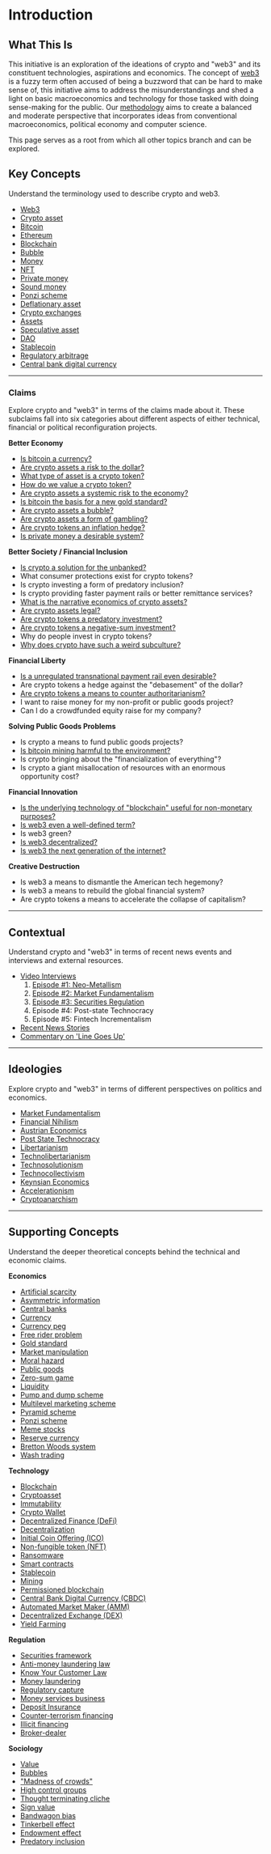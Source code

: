 # Introduction

## What This Is

This initiative is an exploration of the ideations of crypto and "web3" and its constituent technologies, aspirations and economics. The concept of [web3](/concepts/web3.md) is a fuzzy term often accused of being a buzzword that can be hard to make sense of, this initiative aims to address the misunderstandings and shed a light on basic macroeconomics and technology for those tasked with doing sense-making for the public. Our [methodology](/guide/method.md) aims to create a balanced and moderate perspective that incorporates ideas from conventional macroeconomics, political economy and computer science.

This page serves as a root from which all other topics branch and can be explored. 

## Key Concepts

Understand the terminology used to describe crypto and web3.

* [Web3](/concepts/web3.md)
* [Crypto asset](/concepts/cryptoasset.md)
* [Bitcoin](/concepts/bitcoin.md)
* [Ethereum](/concepts/ethereum.md)
* [Blockchain](/concepts/blockchain.md)
* [Bubble](/concepts/bubble.md)
* [Money](/concepts/money.md)
* [NFT](../concepts/nft.md)
* [Private money](../concepts/private-money.md)
* [Sound money](../concepts/sound-money.md)
* [Ponzi scheme](../concepts/ponzi-scheme.md)
* [Deflationary asset](../concepts/deflationary.md)
* [Crypto exchanges](/concepts/crypto-exchange.md)
* [Assets](/concepts/assets.md)
* [Speculative asset](/concepts/speculation.md)
* [DAO](/concepts/dao.md)
* [Stablecoin](../concepts/stablecoin.md)
* [Regulatory arbitrage](../concepts/regulatory-arbitrage.md)
* [Central bank digital currency](../concepts/cbdc.md)

***

### Claims

Explore crypto and "web3" in terms of the claims made about it. These subclaims fall into six categories about different aspects of either technical, financial or political reconfiguration projects.

**Better Economy**

* [Is bitcoin a currency?](/claims/is-bitcoin-currency.md)
* [Are crypto assets a risk to the dollar?](../claims/threaten-dollar.md)
* [What type of asset is a crypto token?](/claims/what-type-of-asset.md)
* [How do we value a crypto token?](/claims/valuation-model.md)
* [Are crypto assets a systemic risk to the economy?](../claims/systemic-risk.md)
* [Is bitcoin the basis for a new gold standard?](../claims/digital-gold.md)
* [Are crypto assets a bubble?](../claims/is-bubble.md)
* [Are crypto assets a form of gambling?](../claims/is-gambling.md)
* [Are crypto tokens an inflation hedge?](../claims/hedge-inflation.md)
* [Is private money a desirable system?](../claims/is-private-money.md)

**Better Society / Financial Inclusion**

* [Is crypto a solution for the unbanked?](/claims/crypto-unbanked.md)
* What consumer protections exist for crypto tokens?
* Is crypto investing a form of predatory inclusion?
* Is crypto providing faster payment rails or better remittance services?
* [What is the narrative economics of crypto assets?](../claims/narrative-economics.md)
* [Are crypto assets legal?](../claims/is-legal.md)
* [Are crypto tokens a predatory investment?](../claims/is-predatory.md)
* [Are crypto tokens a negative-sum investment?](/claims/negative-sum.md)
* Why do people invest in crypto tokens?
* [Why does crypto have such a weird subculture?](/claims/weird-culture.md)

**Financial Liberty**

* [Is a unregulated transnational payment rail even desirable?](../claims/transnational-payment.md)
* Are crypto tokens a hedge against the "debasement" of the dollar?
* [Are crypto tokens a means to counter authoritarianism?](../claims/authoritarianism.md)
* I want to raise money for my non-profit or public goods project?
* Can I do a crowdfunded equity raise for my company?

**Solving Public Goods Problems**

* Is crypto a means to fund public goods projects?
* [Is bitcoin mining harmful to the environment?](../claims/environmental-footprint.md)
* Is crypto bringing about the "financialization of everything"?
* Is crypto a giant misallocation of resources with an enormous opportunity cost?

**Financial Innovation**

* [Is the underlying technology of "blockchain" useful for non-monetary purposes?](../claims/blockchain-tech.md)
* [Is web3 even a well-defined term?](../claims/well-defined.md)
* Is web3 green?
* [Is web3 decentralized?](../claims/crypto-decentralized.md)
* [Is web3 the next generation of the internet?](../claims/new-internet.md)

**Creative Destruction**

* Is web3 a means to dismantle the American tech hegemony?
* Is web3 a means to rebuild the global financial system?
* Are crypto tokens a means to accelerate the collapse of capitalism?

***

## Contextual

Understand crypto and "web3" in terms of recent news events and interviews and external resources.

* [Video Interviews](/guide/interviews)
	1. [Episode #1: Neo-Metallism](../notes/neo-metallism.md)
	2. [Episode #2: Market Fundamentalism](../notes/market-fundamentalism.md)
	3. [Episode #3: Securities Regulation](/notes/are-crypto-tokens-securities.md)
	4. Episode #4: Post-state Technocracy
	5. Episode #5: Fintech Incrementalism
* [Recent News Stories](/notes/recent-events.md)
* [Commentary on 'Line Goes Up'](../notes/olson-2022-line-go-up.md)

***

## Ideologies

Explore crypto and "web3" in terms of different perspectives on politics and economics.

* [Market Fundamentalism](../concepts/ideologies/market-fundamentalism.md)
* [Financial Nihilism](../concepts/ideologies/financial-nihilism.md)
* [Austrian Economics](../concepts/ideologies/austrian-economics.md)
* [Post State Technocracy](../concepts/ideologies/post-state-technocracy.md)
* [Libertarianism](../concepts/ideologies/libertarianism.md)
* [Technolibertarianism](../concepts/idelogies/technolibertarianism.md)
* [Technosolutionism](../concepts/ideologies/technosolutionism.md)
* [Technocollectivism](../concepts/ideologies/techno-collectivism.md)
* [Keynsian Economics](../concepts/ideologies/keynsian-economics.md)
* [Accelerationism](../concepts/ideologies/accelerationism.md)
* [Cryptoanarchism](../concepts/ideologies/cryptoanarchism.md)

***

## Supporting Concepts

Understand the deeper theoretical concepts behind the technical and economic claims.

**Economics**

* [Artificial scarcity](/concepts/artificial-scarcity.md)
* [Asymmetric information](/concepts/asymmetric-information.md)
* [Central banks](/concepts/central-banks.md)
* [Currency](/concepts/currency.md)
* [Currency peg](/concepts/currency-peg.md)
* [Free rider problem](/concepts/free-rider-problem.md)
* [Gold standard](/concepts/gold-standard.md)
* [Market manipulation](/concepts/market-manipulation.md)
* [Moral hazard](/concepts/moral-hazard.md)
* [Public goods](/concepts/public-goods-problem.md)
* [Zero-sum game](/concepts/zero-sum-game.md)
* [Liquidity](../concepts/liquidity.md)
* [Pump and dump scheme](../concepts/pump-and-dump.md)
* [Multilevel marketing scheme](../concepts/mlm.md)
* [Pyramid scheme](../concepts/pyramid-scheme.md)
* [Ponzi scheme](../concepts/ponzi-scheme.md)
* [Meme stocks](../concepts/meme-stock.md)
* [Reserve currency](../concepts/reserve-currency.md)
* [Bretton Woods system](../concepts/bretton-woods.md)
* [Wash trading](../concepts/wash-trading.md)

**Technology**

* [Blockchain](/concepts/blockchain.md)
* [Cryptoasset](/concepts/cryptoasset.md)
* [Immutability](../concepts/immutability.md)
* [Crypto Wallet](../concepts/wallet.md)
* [Decentralized Finance (DeFi)](/concepts/defi.md)
* [Decentralization](/concepts/decentralization.md)
* [Initial Coin Offering (ICO)](/concepts/ico.md)
* [Non-fungible token (NFT)](/concepts/nft.md)
* [Ransomware](/concepts/ransomware.md)
* [Smart contracts](/concepts/smart-contracts.md)
* [Stablecoin](/concepts/stablecoin.md)
* [Mining](/concepts/mining.md)
* [Permissioned blockchain](../concepts/permissioned-blockchain.md)
* [Central Bank Digital Currency (CBDC)](/concepts/cbdc.md)
* [Automated Market Maker (AMM)](../concepts/amm.md)
* [Decentralized Exchange (DEX)](../concepts/dex.md)
* [Yield Farming](../concepts/yield-farming.md)

**Regulation**

* [Securities framework](/concepts/security.md)
* [Anti-money laundering law](/concepts/aml.md)
* [Know Your Customer Law](/concepts/kyc.md)
* [Money laundering](../concepts/money-laundering.md)
* [Regulatory capture](../concepts/regulatory-capture.md)
* [Money services business](../concepts/money-services-business.md)
* [Deposit Insurance](../concepts/deposit-insurance.md)
* [Counter-terrorism financing](../concepts/ctf.md)
* [Illicit financing](../concepts/illicit-financing.md)
* [Broker-dealer](../concepts/broker.md)

**Sociology**

* [Value](../concepts/value.md)
* [Bubbles](../concepts/bubble.md)
* ["Madness of crowds"](../concepts/madness-crowds.md)
* [High control groups](../concepts/high-control-group.md)
* [Thought terminating cliche](../concepts/thought-terminating-cliches.md)
* [Sign value](../concepts/sign-value.md)
* [Bandwagon bias](../concepts/bandwagon-bias.md)
* [Tinkerbell effect](../concepts/tinkerbell-effect.md)
* [Endowment effect](../concepts/endowment-effect.md)
* [Predatory inclusion](../concepts/predatory-inclusion.md)
